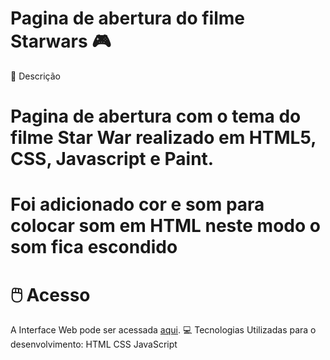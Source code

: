 # Pagina de abertura do filme Starwars 🎮
📃 Descrição
# Pagina de abertura com o tema do filme Star War realizado em HTML5, CSS, Javascript e Paint. 
# Foi adicionado cor e som para colocar som em HTML neste modo o som fica escondido

# 🖱️ Acesso
A Interface Web pode ser acessada [aqui](https://www.thenilson.com/starwars/public/).
💻 Tecnologias Utilizadas para o desenvolvimento:
HTML
CSS
JavaScript
